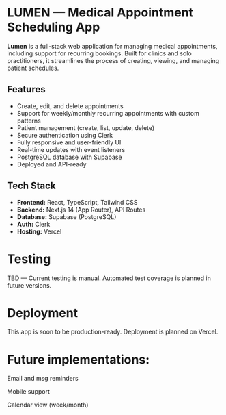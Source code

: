# LUMEN — Medical Appointment Scheduling App

**Lumen** is a full-stack web application for managing medical appointments, including support for recurring bookings. Built for clinics and solo practitioners, it streamlines the process of creating, viewing, and managing patient schedules.

## Features

-  Create, edit, and delete appointments
-  Support for weekly/monthly recurring appointments with custom patterns
-  Patient management (create, list, update, delete)
-  Secure authentication using Clerk
-  Fully responsive and user-friendly UI
-  Real-time updates with event listeners
-  PostgreSQL database with Supabase
-  Deployed and API-ready

## Tech Stack

- **Frontend:** React, TypeScript, Tailwind CSS
- **Backend:** Next.js 14 (App Router), API Routes
- **Database:** Supabase (PostgreSQL)
- **Auth:** Clerk
- **Hosting:** Vercel

# Testing
TBD — Current testing is manual. Automated test coverage is planned in future versions.

# Deployment
This app is soon to be production-ready. Deployment is planned on Vercel.

# Future implementations:

 Email and msg reminders

 Mobile support

 Calendar view (week/month)

